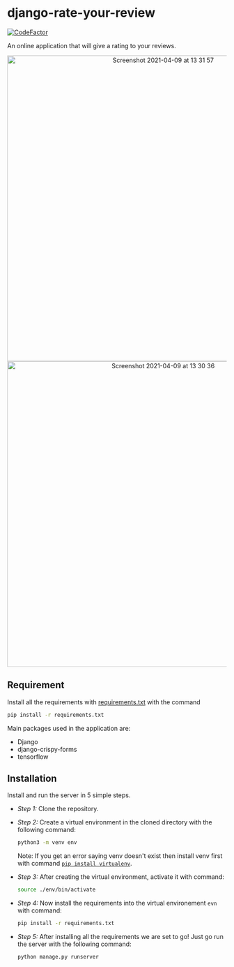 # django-rate-your-review

[![CodeFactor](https://www.codefactor.io/repository/github/saadmairaj/django-rate-your-review/badge/master)](https://www.codefactor.io/repository/github/saadmairaj/django-rate-your-review/overview/master)


An online application that will give a rating to your reviews.

<p align="center">
  <img width="700" alt="Screenshot 2021-04-09 at 13 31 57" src="https://user-images.githubusercontent.com/46227224/114148942-f6ee5e80-9937-11eb-8fa3-4d5ccda6e393.png">
  <img width="700" alt="Screenshot 2021-04-09 at 13 30 36" src="https://user-images.githubusercontent.com/46227224/114148894-ea6a0600-9937-11eb-91c3-c4769bf8d4c4.png"> 
<p>

## Requirement

Install all the requirements with [requirements.txt](https://github.com/Saadmairaj/django-rate-your-review/blob/master/requirements.txt) with the command

```bash
pip install -r requirements.txt
```

Main packages used in the application are:
 
 - Django
 - django-crispy-forms
 - tensorflow
 
 ## Installation
 
 Install and run the server in 5 simple steps.
 
 - *Step 1:* Clone the repository.
 
 - *Step 2:* Create a virtual environment in the cloned directory with the following command:
   ```bash
   python3 -m venv env
   ```
  
   Note: If you get an error saying venv doesn't exist then install venv first with command [`pip install virtualenv`](https://pypi.org/project/virtualenv/).
 
 - *Step 3:* After creating the virtual environment, activate it with command:
   ```bash
   source ./env/bin/activate
   ```
  
 - *Step 4:* Now install the requirements into the virtual environement `evn` with command:
    ```bash
    pip install -r requirements.txt
    ```
  
 - *Step 5:* After installing all the requirements we are set to go! Just go run the server with the following command:
    ```bash
    python manage.py runserver
    ```
   
   
